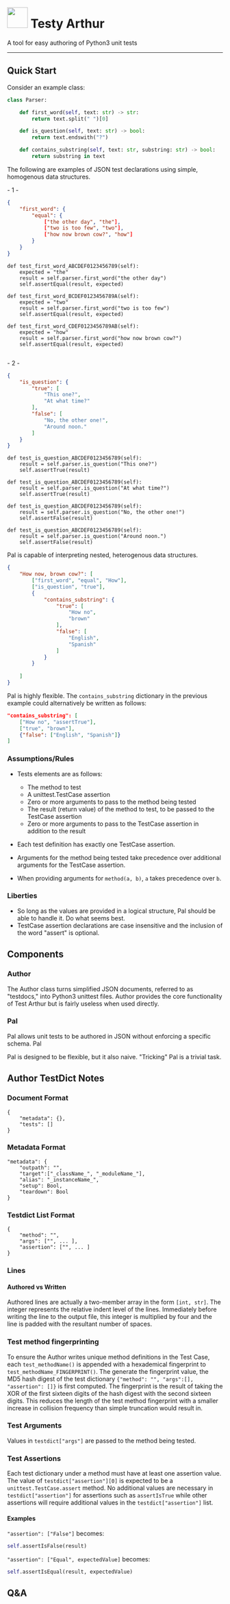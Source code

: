 # <img src="https://i.etsystatic.com/21347555/r/il/46f2ba/2750468715/il_fullxfull.2750468715_e06r.jpg" width="48" /> Testy Arthur 

A tool for easy authoring of Python3 unit tests

---

## Quick Start
Consider an example class:
```py
class Parser:

    def first_word(self, text: str) -> str:
        return text.split(" ")[0]

    def is_question(self, text: str) -> bool:
        return text.endswith("?")

    def contains_substring(self, text: str, substring: str) -> bool:
        return substring in text
```

The following are examples of JSON test declarations using simple, homogenous data structures.

\- 1 -

```JSON
{
    "first_word": {
        "equal": {
            ["the other day", "the"],
            ["two is too few", "two"],
            ["how now brown cow?", "how"]
        }
    }
}
```

```PY
def test_first_word_ABCDEF0123456789(self):
    expected = "the"
    result = self.parser.first_word("the other day")
    self.assertEqual(result, expected)

def test_first_word_BCDEF0123456789A(self):
    expected = "two"
    result = self.parser.first_word("two is too few")
    self.assertEqual(result, expected)
    
def test_first_word_CDEF0123456789AB(self):
    expected = "how"
    result = self.parser.first_word("how now brown cow?")
    self.assertEqual(result, expected)
    
```

\- 2 -

```JSON
{
    "is_question": {
        "true": [
            "This one?",
            "At what time?"
        ],
        "false": [
            "No, the other one!",
            "Around noon."
        ]
    }
}
```

```PY
def test_is_question_ABCDEF0123456789(self):
    result = self.parser.is_question("This one?")
    self.assertTrue(result)

def test_is_question_ABCDEF0123456789(self):
    result = self.parser.is_question("At what time?")
    self.assertTrue(result)

def test_is_question_ABCDEF0123456789(self):
    result = self.parser.is_question("No, the other one!")
    self.assertFalse(result)

def test_is_question_ABCDEF0123456789(self):
    result = self.parser.is_question("Around noon.")
    self.assertFalse(result)

```

Pal is capable of interpreting nested, heterogenous data structures.

```JSON
{
    "How now, brown cow?": [
        ["first_word", "equal", "How"],
        ["is_question", "true"],
        {
            "contains_substring": {
                "true": [
                    "How no",
                    "brown"
                ],
                "false": [
                    "English",
                    "Spanish"
                ]
            }
        }
        
    ]
}
```

Pal is highly flexible. The `contains_substring` dictionary in the previous example could alternatively be written as follows: 

```JSON
"contains_substring": [
    ["How no", "assertTrue"],
    ["true", "brown"],
    {"false": ["English", "Spanish"]}
]
```

### Assumptions/Rules

* Tests elements are as follows:
  * The method to test
  * A unittest.TestCase assertion
  * Zero or more arguments to pass to the method being tested
  * The result (return value) of the method to test, to be passed to the TestCase assertion
  * Zero or more arguments to pass to the TestCase assertion in addition to the result

* Each test definition has exactly one TestCase assertion.
* Arguments for the method being tested take precedence over additional arguments for the TestCase assertion.
* When providing arguments for `method(a, b)`, `a` takes precedence over `b`.

### Liberties

* So long as the values are provided in a logical structure, Pal should be able to handle it. Do what seems best.
* TestCase assertion declarations are case insensitive and the inclusion of the word "assert" is optional.




###

## Components

### Author

The Author class turns simplified JSON documents, referred to as "testdocs," into Python3 unittest files. Author provides the core functionality of Test Arthur but is fairly useless when used directly.

### Pal

Pal allows unit tests to be authored in JSON without enforcing a specific schema. Pal 

Pal is designed to be flexible, but it also naive. "Tricking" Pal is a trivial task.  

## Author TestDict Notes

### Document Format

```
{
    "metadata": {},
    "tests": []
}
```

### Metadata Format

```
"metadata": {
    "outpath": "",
    "target":["_className_", "_moduleName_"],
    "alias": "_instanceName_",
    "setup": Bool,
    "teardown": Bool
}
```

### Testdict List Format

```
{
    "method": "",
    "args": ["", ... ],
    "assertion": ["", ... ]
}
```

### Lines

#### Authored vs Written

Authored lines are actually a two-member array in the form `[int, str]`. The integer represents the relative indent level of the lines. Immediately before writing the line to the output file, this integer is multiplied by four and the line is padded with the resultant number of spaces.

### Test method fingerprinting

To ensure the Author writes unique method definitions in the Test Case, each `test_methodName()` is appended with a hexademical fingerprint to `test_methodName_FINGERPRINT()`. The generate the fingerprint value, the MD5 hash digest of the test dictionary `{"method": "", "args":[], "assertion": []}` is first computed. The fingerprint is the result of taking the XOR of the first sixteen digits of the hash digest with the second sixteen digits. This reduces the length of the test method fingerprint with a smaller increase in collision frequency than simple truncation would result in.

### Test Arguments

Values in `testdict["args"]` are passed to the method being tested.

### Test Assertions

Each test dictionary under a method must have at least one assertion value. The value of `testdict["assertion"][0]` is expected to be a `unittest.TestCase.assert` method. No additional values are necessary in `testdict["assertion"]` for assertions such as `assertIsTrue` while other assertions will require additional values in the `testdict["assertion"]` list.

#### Examples

`"assertion": ["False"]` becomes:

```py
self.assertIsFalse(result)
```

`"assertion": ["Equal", expectedValue]` becomes:

```py
self.assertIsEqual(result, expectedValue)
```

## Q&A
